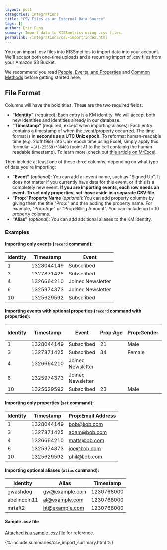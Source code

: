 ```yaml
---
layout: post
categories: integrations
title: "CSV Files as an External Data Source"
tags: []
author: Eric Fung
summary: Import data to KISSmetrics using .csv files.
permalink: /integrations/csv-import/index.html
---
```

You can import .csv files into KISSmetrics to import data into your account. We'll accept both one-time uploads and a recurring import of .csv files from your Amazon S3 Bucket.

We recommend you read [People, Events, and Properties][pep] and [Common Methods][common-methods] before getting started here.

## File Format

Columns will have the bold titles. These are the two required fields:

* **"Identity"** (required): Each entry is a KM identity. We will accept both new identities and identities already in our database.
* **"Timestamp"** (required, except when importing aliases): Each entry contains a timestamp of when the event/property occurred. The time format is in **seconds as a UTC Unix epoch**. To reformat human-readable time (e.g. 2iofhf9io) into Unix epoch time using Excel, simply apply this formula: `=(A1-25569)*86400` (point A1 to the cell containig the human-readable timestamp). To learn more, check out [this article on MrExcel][mrexcel].

Then include at least one of these three columns, depending on what type of data you're importing:

* **"Event"** (*optional*): You can add an event name, such as "Signed Up". It does not matter if you currently have data for this event, or if this is a completely new event. **If you are importing events, each row needs an event. To set only properties, set those aside in a separate CSV file.**
* **"Prop:"Property Name** (*optional*): You can add property columns by giving them the title "Prop:" and then adding the property name. For example, "Prop:Age" or "Prop:Billing Amount". You can include up to 10 property columns.
* **"Alias"** (*optional*): You can add additional aliases to the KM identity.

### Examples

#### Importing only events (`record` command):

Identity | Timestamp  | Event
-------- | ---------- | ----------
1        | 1328044149 | Subscribed
3        | 1327871425 | Subscribed
4        | 1326664210 | Joined Newsletter
6        | 1325974373 | Joined Newsletter
10       | 1325629592 | Subscribed

#### Importing events with optional properties (`record` command with properties):

Identity | Timestamp  | Event             | Prop:Age  | Prop:Gender | Prop:Favorite Food
-------- | ---------- | ----------------- | --------- | ----------- | ------------------
1        | 1328044149 | Subscribed        | 21        | Male        | Pizza
3        | 1327871425 | Subscribed        | 34        | Female      | Sushi
4        | 1326664210 | Joined Newsletter |           |             |                   
6        | 1325974373 | Joined Newsletter |           |             | Tapas
10       | 1325629592 | Subscribed        | 23        | Male        | Apple Pie

#### Importing only properties (`set` command):

Identity | Timestamp  | Prop:Email Address
-------- | ---------- | ------------------
1        | 1328044149 | bob@bob.com
3        | 1327871425 | adam@bob.com
4        | 1326664210 | matt@bob.com
6        | 1325974373 | joe@bob.com
10       | 1325629592 | phil@bob.com

#### Importing optional aliases (`alias` command):

Identity     | Alias          | Timestamp 
------------ | -------------- | ----------
gwashdog     | gw@example.com | 1230768000
abelincoln11 | al@example.com | 1230768000
mrtaft2      | ht@example.com | 1230768000

#### Sample .csv file

[Attached is a sample .csv file][sample-csv] for reference.

{% include summaries/csv_import_summary.html %}

[mrexcel]: http://www.mrexcel.com/forum/excel-questions/49217-converting-normal-time-epoch-time-format-using-excel.html
[pep]: /getting-started/people-events-properties
[common-methods]: /apis/common-methods
[sample-csv]: https://s3.amazonaws.com/kissmetrics-support-files/assets/integrations/csv-import/csv-import-sample.csv
